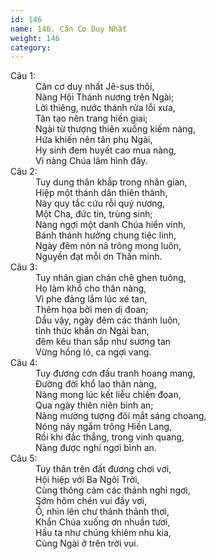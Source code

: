 ```yaml
---
id: 146
name: 146. Căn Cơ Duy Nhất
weight: 146
category: 
---
```

<dl><dt>Câu 1:</dt><dd data-verse="1">Căn cơ duy nhất Jê-sus thôi, <br/>Nàng Hội Thánh nương trên Ngài; <br/>Lời thiêng, nước thánh rửa lỗi xưa, <br/>Tân tạo nên trang hiền giai; <br/>Ngài từ thượng thiên xuống kiếm nàng, <br/>Hứa khiến nên tân phụ Ngài, <br/>Hy sinh đem huyết cao mua nàng, <br/>Vì nàng Chúa lâm hình đây. </dd><dt>Câu 2:</dt><dd data-verse="2">Tuy dung thân khắp trong nhân gian, <br/>Hiệp một thánh dân thiên thành, <br/>Này quy tắc cứu rỗi quý nương, <br/>Một Cha, đức tin, trùng sinh; <br/>Nàng ngợi một danh Chúa hiển vinh, <br/>Bánh thánh hưởng chung tiệc linh, <br/>Ngày đêm nôn nả trông mong luôn, <br/>Nguyền đạt mỗi ơn Thần minh. </dd><dt>Câu 3:</dt><dd data-verse="3">Tuy nhân gian chán chê ghen tuông, <br/>Họ làm khổ cho thân nàng, <br/>Vì phe đảng lắm lúc xé tan, <br/>Thêm họa bởi men dị đoan; <br/>Dầu vậy, ngày đêm các thánh luôn, <br/>tỉnh thức khẩn ơn Ngài ban, <br/>đêm kêu than sắp như sương tan <br/>Vừng hồng ló, ca ngợi vang. </dd><dt>Câu 4:</dt><dd data-verse="4">Tuy đương cơn đấu tranh hoang mang, <br/>Đường đời khổ lao thân nàng, <br/>Nàng mong lúc kết liễu chiến đoan, <br/>Qua ngày thiên niên bình an; <br/>Nàng mường tượng đôi mắt sáng choang, <br/>Nóng nảy ngắm trông Hiền Lang, <br/>Rồi khi đắc thắng, trong vinh quang, <br/>Nàng được nghỉ ngơi bình an. </dd><dt>Câu 5:</dt><dd data-verse="5">Tuy thân trên đất đương chơi vơi, <br/>Hội hiệp với Ba Ngôi Trời, <br/>Cùng thông cảm các thánh nghỉ ngơi, <br/>Sớm hôm chén vui đầy vơi, <br/>Ồ, nhìn lên chư thánh thảnh thơi, <br/>Khẩn Chúa xuống ơn nhuần tươi, <br/>Hầu ta như chúng khiêm nhu kia, <br/>Cùng Ngài ở trên trời vui. </dd></dl>
